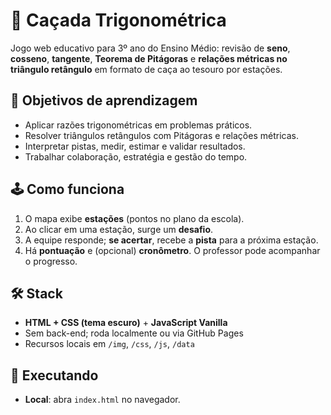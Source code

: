 # 🧭 Caçada Trigonométrica
Jogo web educativo para 3º ano do Ensino Médio: revisão de **seno**, **cosseno**, **tangente**, **Teorema de Pitágoras** e **relações métricas no triângulo retângulo** em formato de caça ao tesouro por estações.

## 🎯 Objetivos de aprendizagem
- Aplicar razões trigonométricas em problemas práticos.
- Resolver triângulos retângulos com Pitágoras e relações métricas.
- Interpretar pistas, medir, estimar e validar resultados.
- Trabalhar colaboração, estratégia e gestão do tempo.

## 🕹️ Como funciona
1. O mapa exibe **estações** (pontos no plano da escola).
2. Ao clicar em uma estação, surge um **desafio**. 
3. A equipe responde; **se acertar**, recebe a **pista** para a próxima estação.
4. Há **pontuação** e (opcional) **cronômetro**. O professor pode acompanhar o progresso.

## 🛠️ Stack
- **HTML + CSS (tema escuro)** + **JavaScript Vanilla**
- Sem back-end; roda localmente ou via GitHub Pages
- Recursos locais em `/img`, `/css`, `/js`, `/data`

## 🚀 Executando
- **Local**: abra `index.html` no navegador.
